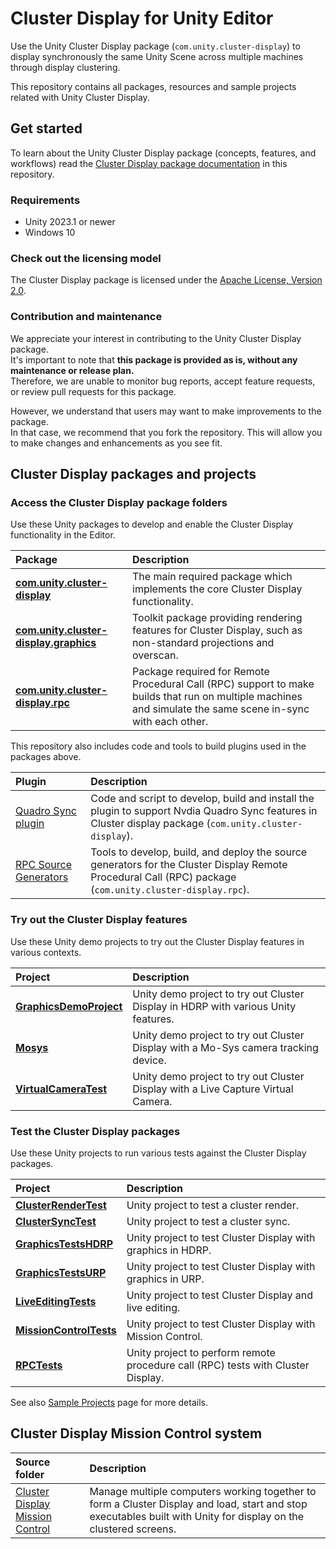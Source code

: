 # Cluster Display for Unity Editor

Use the Unity Cluster Display package (`com.unity.cluster-display`) to display synchronously the same Unity Scene across multiple machines through display clustering.

This repository contains all packages, resources and sample projects related with Unity Cluster Display.

## Get started

To learn about the Unity Cluster Display package (concepts, features, and workflows) read the [Cluster Display package documentation](source/com.unity.cluster-display/Documentation~/index.md) in this repository.  

### Requirements

* Unity 2023.1 or newer
* Windows 10

### Check out the licensing model

The Cluster Display package is licensed under the [Apache License, Version 2.0](LICENSE.md).

### Contribution and maintenance

We appreciate your interest in contributing to the Unity Cluster Display package.  
It's important to note that **this package is provided as is, without any maintenance or release plan.**  
Therefore, we are unable to monitor bug reports, accept feature requests, or review pull requests for this package.

However, we understand that users may want to make improvements to the package.  
In that case, we recommend that you fork the repository. This will allow you to make changes and enhancements as you see fit.

## Cluster Display packages and projects

### Access the Cluster Display package folders

Use these Unity packages to develop and enable the Cluster Display functionality in the Editor.

| Package | Description |
|:---|:---|
| **[com.unity.cluster-display](source/com.unity.cluster-display)** | The main required package which implements the core Cluster Display functionality. |
| **[com.unity.cluster-display.graphics](source/com.unity.cluster-display.graphics)** | Toolkit package providing rendering features for Cluster Display, such as non-standard projections and overscan. |
| **[com.unity.cluster-display.rpc](source/com.unity.cluster-display.rpc)** | Package required for Remote Procedural Call (RPC) support to make builds that run on multiple machines and simulate the same scene in-sync with each other. |

This repository also includes code and tools to build plugins used in the packages above.

| Plugin | Description |
|:---|:---|
| [Quadro Sync plugin](GfxPluginQuadroSync) | Code and script to develop, build and install the plugin to support Nvdia Quadro Sync features in Cluster display package (`com.unity.cluster-display`). |
| [RPC Source Generators](SourceGenerators) | Tools to develop, build, and deploy the source generators for the Cluster Display Remote Procedural Call (RPC) package (`com.unity.cluster-display.rpc`). |

### Try out the Cluster Display features

Use these Unity demo projects to try out the Cluster Display features in various contexts.

| Project | Description |
|:---|:---|
| **[GraphicsDemoProject](TestProjects/GraphicsDemoProject)** | Unity demo project to try out Cluster Display in HDRP with various Unity features. |
| **[Mosys](TestProjects/Mosys)** | Unity demo project to try out Cluster Display with a Mo-Sys camera tracking device. |
| **[VirtualCameraTest](TestProjects/VirtualCameraTest)** | Unity demo project to try out Cluster Display with a Live Capture Virtual Camera. |

### Test the Cluster Display packages

Use these Unity projects to run various tests against the Cluster Display packages.

| Project | Description |
|:---|:---|
| **[ClusterRenderTest](TestProjects/ClusterRenderTest)** | Unity project to test a cluster render. |
| **[ClusterSyncTest](TestProjects/ClusterSyncTests)** | Unity project to test a cluster sync. |
| **[GraphicsTestsHDRP](TestProjects/GraphicsTestsHDRP)** | Unity project to test Cluster Display with graphics in HDRP. |
| **[GraphicsTestsURP](TestProjects/GraphicsTestsURP)** | Unity project to test Cluster Display with graphics in URP. |
| **[LiveEditingTests](TestProjects/LiveEditingTests)** | Unity project to test Cluster Display and live editing. |
| **[MissionControlTests](TestProjects/MissionControlTests)** | Unity project to test Cluster Display with Mission Control. |
| **[RPCTests](TestProjects/RPCTests)** | Unity project to perform remote procedure call (RPC) tests with Cluster Display. |

See also [Sample Projects](source/com.unity.cluster-display/Documentation~/sample-projects.md) page for more details.

## Cluster Display Mission Control system

| Source folder | Description |
|:---|:---|
| [Cluster Display Mission Control](MissionControlSystem) | Manage multiple computers working together to form a Cluster Display and load, start and stop executables built with Unity for display on the clustered screens. |
